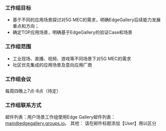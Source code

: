 
### 工作组目标

- 基于不同的应用场景探讨对5G MEC的需求，明确EdgeGallery后续能力发展重点和方向；
- 确定TOP应用场景，明确基于EdgeGallery的验证Case和场景
### 工作组范围
- 工业现场、直播、视频、游戏等不同场景下对5G MEC的需求
- 社区优先集成的应用场景及意向应用厂商
### 工作组会议

每周四晚上7点-8点（待定）
### 工作组联系方式

邮件列表：用户场景工作组使用Edge Gallery邮件列表： main@edgegallery.groups.io。
其他： 请在邮件标题添加【User】用以区分 